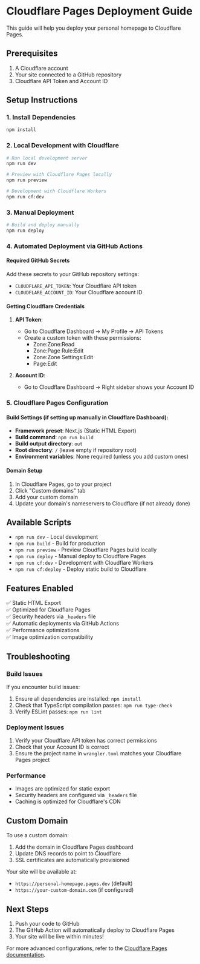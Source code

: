 # Cloudflare Pages Deployment Guide

This guide will help you deploy your personal homepage to Cloudflare Pages.

## Prerequisites

1. A Cloudflare account
2. Your site connected to a GitHub repository
3. Cloudflare API Token and Account ID

## Setup Instructions

### 1. Install Dependencies

```bash
npm install
```

### 2. Local Development with Cloudflare

```bash
# Run local development server
npm run dev

# Preview with Cloudflare Pages locally
npm run preview

# Development with Cloudflare Workers
npm run cf:dev
```

### 3. Manual Deployment

```bash
# Build and deploy manually
npm run deploy
```

### 4. Automated Deployment via GitHub Actions

#### Required GitHub Secrets

Add these secrets to your GitHub repository settings:

- `CLOUDFLARE_API_TOKEN`: Your Cloudflare API token
- `CLOUDFLARE_ACCOUNT_ID`: Your Cloudflare account ID

#### Getting Cloudflare Credentials

1. **API Token**: 
   - Go to Cloudflare Dashboard → My Profile → API Tokens
   - Create a custom token with these permissions:
     - Zone:Zone:Read
     - Zone:Page Rule:Edit
     - Zone:Zone Settings:Edit
     - Page:Edit

2. **Account ID**:
   - Go to Cloudflare Dashboard → Right sidebar shows your Account ID

### 5. Cloudflare Pages Configuration

#### Build Settings (if setting up manually in Cloudflare Dashboard):

- **Framework preset**: Next.js (Static HTML Export)
- **Build command**: `npm run build`
- **Build output directory**: `out`
- **Root directory**: `/` (leave empty if repository root)
- **Environment variables**: None required (unless you add custom ones)

#### Domain Setup

1. In Cloudflare Pages, go to your project
2. Click "Custom domains" tab
3. Add your custom domain
4. Update your domain's nameservers to Cloudflare (if not already done)

## Available Scripts

- `npm run dev` - Local development
- `npm run build` - Build for production
- `npm run preview` - Preview Cloudflare Pages build locally
- `npm run deploy` - Manual deploy to Cloudflare Pages
- `npm run cf:dev` - Development with Cloudflare Workers
- `npm run cf:deploy` - Deploy static build to Cloudflare

## Features Enabled

✅ Static HTML Export  
✅ Optimized for Cloudflare Pages  
✅ Security headers via `_headers` file  
✅ Automatic deployments via GitHub Actions  
✅ Performance optimizations  
✅ Image optimization compatibility  

## Troubleshooting

### Build Issues

If you encounter build issues:

1. Ensure all dependencies are installed: `npm install`
2. Check that TypeScript compilation passes: `npm run type-check`
3. Verify ESLint passes: `npm run lint`

### Deployment Issues

1. Verify your Cloudflare API token has correct permissions
2. Check that your Account ID is correct
3. Ensure the project name in `wrangler.toml` matches your Cloudflare Pages project

### Performance

- Images are optimized for static export
- Security headers are configured via `_headers` file
- Caching is optimized for Cloudflare's CDN

## Custom Domain

To use a custom domain:

1. Add the domain in Cloudflare Pages dashboard
2. Update DNS records to point to Cloudflare
3. SSL certificates are automatically provisioned

Your site will be available at:
- `https://personal-homepage.pages.dev` (default)
- `https://your-custom-domain.com` (if configured)

## Next Steps

1. Push your code to GitHub
2. The GitHub Action will automatically deploy to Cloudflare Pages
3. Your site will be live within minutes!

For more advanced configurations, refer to the [Cloudflare Pages documentation](https://developers.cloudflare.com/pages/). 